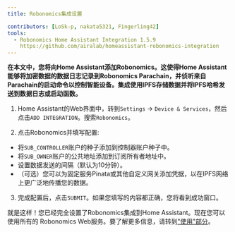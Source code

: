 ```yaml
---
title: Robonomics集成设置

contributors: [LoSk-p, nakata5321, Fingerling42]
tools:
  - Robonomics Home Assistant Integration 1.5.9
    https://github.com/airalab/homeassistant-robonomics-integration
---
```


**在本文中，您将向Home Assistant添加Robonomics。这使得Home Assistant能够将加密数据的数据日志记录到Robonomics Parachain，并侦听来自Parachain的启动命令以控制智能设备。集成使用IPFS存储数据并将IPFS哈希发送到数据日志或启动函数。**

<robo-wiki-video autoplay loop controls :videos="[{src: 'QmQp66J943zbF6iFdkKQpBikSbm9jV9La25bivKd7cz6fD', type:'mp4'}]" />

1. Home Assistant的Web界面中，转到`Settings` -> `Device & Services`，然后点击`ADD INTEGRATION`。搜索`Robonomics`。

2. 点击Robonomics并填写配置: 

- 将`SUB_CONTROLLER`账户的种子添加到控制器账户种子中。
- 将`SUB_OWNER`账户的公共地址添加到订阅所有者地址中。
- 设置数据发送的间隔（默认为10分钟）。
- （可选）您可以为固定服务Pinata或其他自定义网关添加凭据，以在IPFS网络上更广泛地传播您的数据。

3. 完成配置后，点击`SUBMIT`。如果您填写的内容都正确，您将看到成功窗口。

就是这样！您已经完全设置了Robonomics集成到Home Assistant。现在您可以使用所有的 
Robonomics Web服务。要了解更多信息，请转到["使用"部分](/docs/global-administration)。
